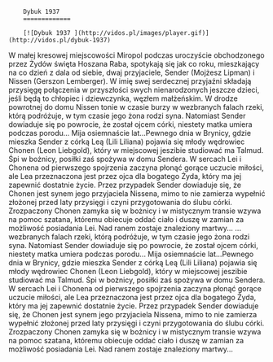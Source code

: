 
        Dybuk 1937 
        =============
        
        [![Dybuk 1937 ](http://vidos.pl/images/player.gif)](http://vidos.pl/dybuk-1937)
        
        
 W małej kresowej miejscowości Miropol podczas uroczyście obchodzonego przez Żydów święta Hoszana Raba, spotykają się jak co roku, mieszkający na co dzień z dala od siebie, dwaj przyjaciele, Sender (Mojżesz Lipman) i Nissen (Gerszon Lemberger). W imię swej serdecznej przyjaźni składają przysięgę połączenia w przyszłości swych nienarodzonych jeszcze dzieci, jeśli będą to chłopiec i dziewczynka, węzłem małżeńskim. W drodze powrotnej do domu Nissen tonie w czasie burzy w wezbranych falach rzeki, którą podróżuje, w tym czasie jego żona rodzi syna. Natomiast Sender dowiaduje się po powrocie, że został ojcem córki, niestety matka umiera podczas porodu... Mija osiemnaście lat...Pewnego dnia w Brynicy, gdzie mieszka Sender z córką Leą (Lili Liliana) pojawia się młody wędrowiec Chonen (Leon Liebgold), który w miejscowej jeszibie studiować ma Talmud. Śpi w bożnicy, posiłki zaś spożywa w domu Sendera. W sercach Lei i Chonena od pierwszego spojrzenia zaczyna płonąć gorące uczucie miłości, ale Lea przeznaczona jest przez ojca dla bogatego Żyda, który ma jej zapewnić dostatnie życie. Przez przypadek Sender dowiaduje się, że Chonen jest synem jego przyjaciela Nissena, mimo to nie zamierza wypełnić złożonej przed laty przysięgi i czyni przygotowania do ślubu córki. Zrozpaczony Chonen zamyka się w bożnicy i w mistycznym transie wzywa na pomoc szatana, któremu obiecuje oddać ciało i duszę w zamian za możliwość posiadania Lei. Nad ranem zostaje znaleziony martwy...   ... wezbranych falach rzeki, którą podróżuje, w tym czasie jego żona rodzi syna. Natomiast Sender dowiaduje się po powrocie, że został ojcem córki, niestety matka umiera podczas porodu... Mija osiemnaście lat...Pewnego dnia w Brynicy, gdzie mieszka Sender z córką Leą (Lili Liliana) pojawia się młody wędrowiec Chonen (Leon Liebgold), który w miejscowej jeszibie studiować ma Talmud. Śpi w bożnicy, posiłki zaś spożywa w domu Sendera. W sercach Lei i Chonena od pierwszego spojrzenia zaczyna płonąć gorące uczucie miłości, ale Lea przeznaczona jest przez ojca dla bogatego Żyda, który ma jej zapewnić dostatnie życie. Przez przypadek Sender dowiaduje się, że Chonen jest synem jego przyjaciela Nissena, mimo to nie zamierza wypełnić złożonej przed laty przysięgi i czyni przygotowania do ślubu córki. Zrozpaczony Chonen zamyka się w bożnicy i w mistycznym transie wzywa na pomoc szatana, któremu obiecuje oddać ciało i duszę w zamian za możliwość posiadania Lei. Nad ranem zostaje znaleziony martwy...
    